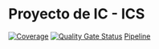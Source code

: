 # Proyecto de IC - ICS
[![Coverage](https://sonarcloud.io/api/project_badges/measure?project=Ferrrchu_ICS-CICD&metric=coverage)](https://sonarcloud.io/summary/new_code?id=Ferrrchu_ICS-CICD)
[![Quality Gate Status](https://sonarcloud.io/api/project_badges/measure?project=Ferrrchu_ICS-CICD&metric=alert_status)](https://sonarcloud.io/summary/new_code?id=Ferrrchu_ICS-CICD)
[Pipeline](https://github.com/Ferrrchu/ICS-CICD/blob/6389cce79bb457f0974c5bd4d7606cfc2a2dfc83/Images/Pipeline.png)

